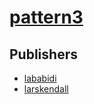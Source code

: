 # [pattern3](https://pypi.org/project/pattern3)



## Publishers
- [lababidi](https://pypi.org/user/lababidi)
- [larskendall](https://pypi.org/user/larskendall)

